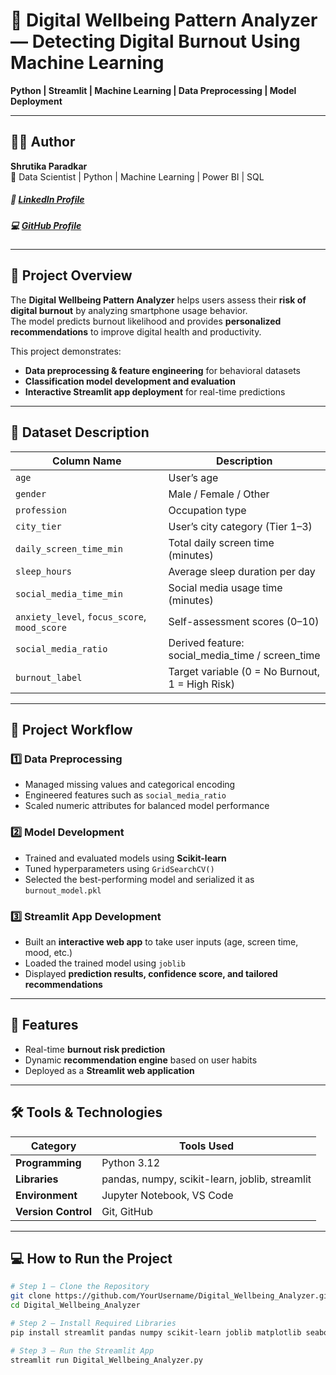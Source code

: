 # 📱 Digital Wellbeing Pattern Analyzer — Detecting Digital Burnout Using Machine Learning

**Python | Streamlit | Machine Learning | Data Preprocessing | Model Deployment**

---

## 👩‍💻 Author
**Shrutika Paradkar**  
📍 Data Scientist | Python | Machine Learning | Power BI | SQL  

##### 🔗 [LinkedIn Profile](https://www.linkedin.com/in/shrutika-paradkar-778a02219/)  
##### 💻 [GitHub Profile](https://github.com/ShrutikaParadkar)

---

## 📘 Project Overview
The **Digital Wellbeing Pattern Analyzer** helps users assess their **risk of digital burnout** by analyzing smartphone usage behavior.  
The model predicts burnout likelihood and provides **personalized recommendations** to improve digital health and productivity.

This project demonstrates:  
- **Data preprocessing & feature engineering** for behavioral datasets  
- **Classification model development and evaluation**  
- **Interactive Streamlit app deployment** for real-time predictions  

---

## 📂 Dataset Description

| **Column Name** | **Description** |
|------------------|------------------|
| `age` | User’s age |
| `gender` | Male / Female / Other |
| `profession` | Occupation type |
| `city_tier` | User’s city category (Tier 1–3) |
| `daily_screen_time_min` | Total daily screen time (minutes) |
| `sleep_hours` | Average sleep duration per day |
| `social_media_time_min` | Social media usage time (minutes) |
| `anxiety_level`, `focus_score`, `mood_score` | Self-assessment scores (0–10) |
| `social_media_ratio` | Derived feature: social_media_time / screen_time |
| `burnout_label` | Target variable (0 = No Burnout, 1 = High Risk) |

---

## 🧩 Project Workflow

### **1️⃣ Data Preprocessing**
- Managed missing values and categorical encoding  
- Engineered features such as `social_media_ratio`  
- Scaled numeric attributes for balanced model performance  

### **2️⃣ Model Development**
- Trained and evaluated models using **Scikit-learn**  
- Tuned hyperparameters using `GridSearchCV()`  
- Selected the best-performing model and serialized it as `burnout_model.pkl`  

### **3️⃣ Streamlit App Development**
- Built an **interactive web app** to take user inputs (age, screen time, mood, etc.)  
- Loaded the trained model using `joblib`  
- Displayed **prediction results, confidence score, and tailored recommendations**  

---

## 🧠 Features
- Real-time **burnout risk prediction**  
- Dynamic **recommendation engine** based on user habits  
- Deployed as a **Streamlit web application**

---

## 🛠️ Tools & Technologies

| **Category** | **Tools Used** |
|---------------|----------------|
| **Programming** | Python 3.12 |
| **Libraries** | pandas, numpy, scikit-learn, joblib, streamlit |
| **Environment** | Jupyter Notebook, VS Code |
| **Version Control** | Git, GitHub |

---

## 💻 How to Run the Project

```bash
# Step 1 — Clone the Repository
git clone https://github.com/YourUsername/Digital_Wellbeing_Analyzer.git
cd Digital_Wellbeing_Analyzer

# Step 2 — Install Required Libraries
pip install streamlit pandas numpy scikit-learn joblib matplotlib seaborn

# Step 3 — Run the Streamlit App
streamlit run Digital_Wellbeing_Analyzer.py

